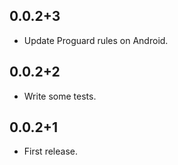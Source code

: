 ## 0.0.2+3

* Update Proguard rules on Android.

## 0.0.2+2

* Write some tests.

## 0.0.2+1

* First release.
